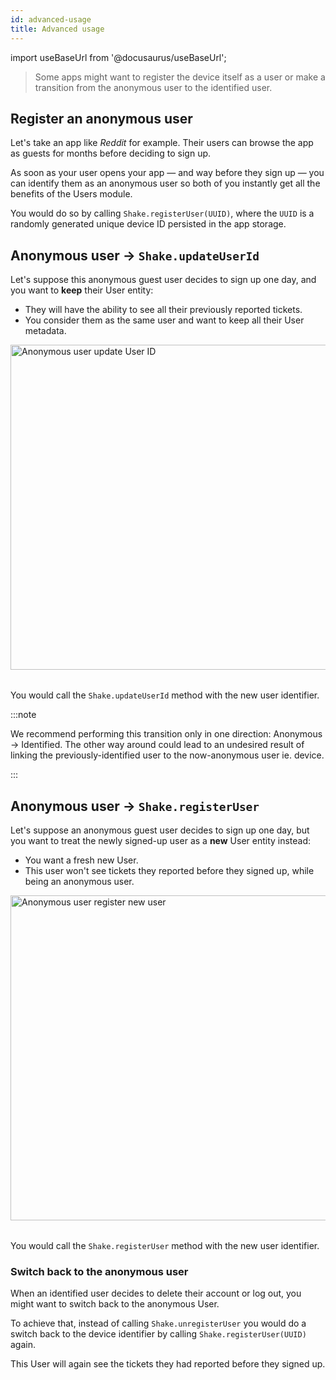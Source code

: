 ```yaml
---
id: advanced-usage
title: Advanced usage
---
```


import useBaseUrl from '@docusaurus/useBaseUrl';

> Some apps might want to register the device itself as a user or make a transition from the anonymous
user to the identified user.

## Register an anonymous user

Let's take an app like _Reddit_ for example. Their users can browse the app as guests for months before deciding to sign up.

As soon as your user opens your app — and way before they sign up — you can identify them as an anonymous user so both of you instantly get all the benefits of the Users module.

You would do so by calling `Shake.registerUser(UUID)`, where the `UUID` is a randomly generated unique device ID persisted in the app storage.


## Anonymous user → `Shake.updateUserId`

Let's suppose this anonymous guest user decides to sign up one day, and you want to **keep** their User entity:
* They will have the ability to see all their previously reported tickets.
* You consider them as the same user and want to keep all their User metadata.

<table class="media-container mt-50 mb-50">
<img
  alt="Anonymous user update User ID"
  width="520"
  src={useBaseUrl('screens/anonymous-user-update-user-id.svg')}
/>
</table>

You would call the `Shake.updateUserId` method with the new user identifier.

:::note

We recommend performing this transition only in one direction: Anonymous → Identified.
The other way around could lead to an undesired result of linking the previously-identified user to the
now-anonymous user ie. device.

:::


## Anonymous user → `Shake.registerUser`

Let's suppose an anonymous guest user decides to sign up one day, but you want to treat the newly signed-up user as a **new** User entity instead:
* You want a fresh new User.
* This user won't see tickets they reported before they signed up, while being an anonymous user.

<table class="media-container mt-50 mb-50">
<img
  alt="Anonymous user register new user"
  width="520"
  src={useBaseUrl('screens/anonymous-register-user.svg')}
/>
</table>

You would call the `Shake.registerUser` method with the new user identifier.

### Switch back to the anonymous user

When an identified user decides to delete their account or log out, you might want to switch back to the anonymous User.

To achieve that, instead of calling `Shake.unregisterUser`
you would do a switch back to the device identifier by calling 
`Shake.registerUser(UUID)` again.

This User will again see the tickets they had reported before they signed up.